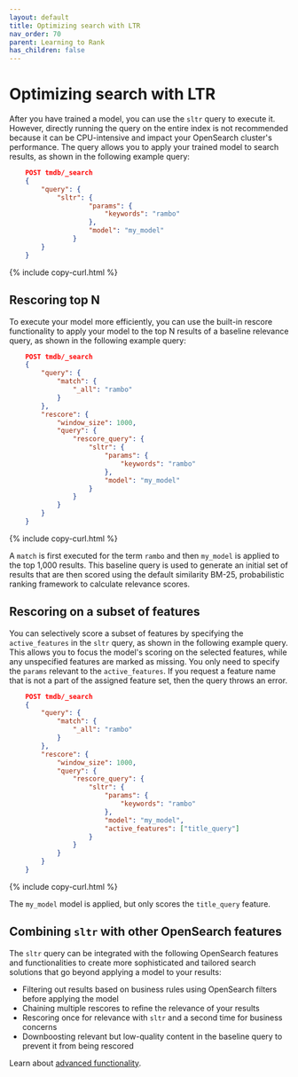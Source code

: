 ```yaml
---
layout: default
title: Optimizing search with LTR
nav_order: 70
parent: Learning to Rank
has_children: false
---
```


# Optimizing search with LTR

After you have trained a model, you can use the `sltr` query to execute it. However, directly running the query on the entire index is not recommended because it can be CPU-intensive and impact your OpenSearch cluster's performance. The query allows you to apply your trained model to search results, as shown in the following example query:

```json
    POST tmdb/_search
    {
        "query": {
            "sltr": {
                    "params": {
                        "keywords": "rambo"
                    },
                    "model": "my_model"
                }
        }
    }
```
{% include copy-curl.html %}

## Rescoring top N

To execute your model more efficiently, you can use the built-in rescore functionality to apply your model to the top N results of a baseline relevance query, as shown in the following example query:

```json
    POST tmdb/_search
    {
        "query": {
            "match": {
                "_all": "rambo"
            }
        },
        "rescore": {
            "window_size": 1000,
            "query": {
                "rescore_query": {
                    "sltr": {
                        "params": {
                            "keywords": "rambo"
                        },
                        "model": "my_model"
                    }
                }
            }
        }
    }
```
{% include copy-curl.html %}

A `match` is first executed for the term `rambo` and then `my_model` is applied to the top 1,000 results. This baseline query is used to generate an initial set of results that are then scored using the default similarity BM-25, probabilistic ranking framework to calculate relevance scores.

## Rescoring on a subset of features

You can selectively score a subset of features by specifying the `active_features` in the `sltr` query, as shown in the following example query. This allows you to focus the model's scoring on the selected features, while any unspecified features are marked as missing. You only need to specify the `params` relevant to the `active_features`. If you request a feature name that is not a part of the assigned feature set, then the query throws an error.

```json
    POST tmdb/_search
    {
        "query": {
            "match": {
                "_all": "rambo"
            }
        },
        "rescore": {
            "window_size": 1000,
            "query": {
                "rescore_query": {
                    "sltr": {
                        "params": {
                            "keywords": "rambo"
                        },
                        "model": "my_model",
                        "active_features": ["title_query"]
                    }
                }
            }
        }
    }
```
{% include copy-curl.html %}

The `my_model` model is applied, but only scores the `title_query` feature. 

## Combining `sltr` with other OpenSearch features

The `sltr` query can be integrated with the following OpenSearch features and functionalities to create more sophisticated and tailored search solutions that go beyond applying a model to your results:

-   Filtering out results based on business rules using OpenSearch filters before applying the model
-   Chaining multiple rescores to refine the relevance of your results
-   Rescoring once for relevance with `sltr` and a second time for business concerns
-   Downboosting relevant but low-quality content in the baseline query to prevent it from being rescored

Learn about [advanced functionality]({{site.url}}{{site.baseurl}}/search-plugins/ltr/advanced-functionality/).
